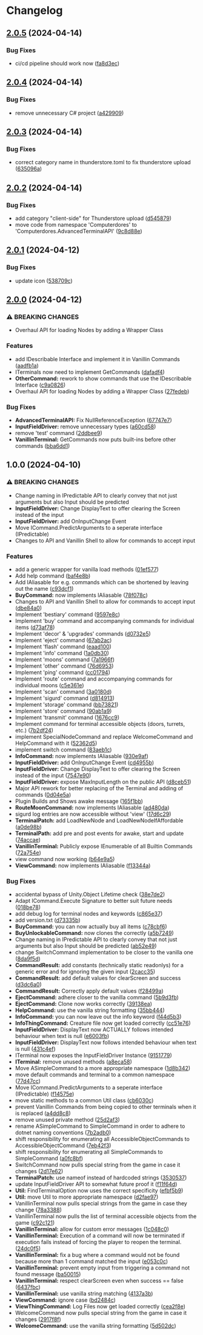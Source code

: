 # Changelog

## [2.0.5](https://github.com/Computerdores/AdvancedTerminalAPI/compare/v2.0.4...v2.0.5) (2024-04-14)


### Bug Fixes

* ci/cd pipeline should work now ([fa8d3ec](https://github.com/Computerdores/AdvancedTerminalAPI/commit/fa8d3ec583315289d292436d9f3202171d41739e))

## [2.0.4](https://github.com/Computerdores/AdvancedTerminalAPI/compare/v2.0.3...v2.0.4) (2024-04-14)


### Bug Fixes

* remove unnecessary C# project ([a429909](https://github.com/Computerdores/AdvancedTerminalAPI/commit/a429909d355cf99a6b427a1d824910ff7e93b2fe))

## [2.0.3](https://github.com/Computerdores/AdvancedTerminalAPI/compare/v2.0.2...v2.0.3) (2024-04-14)


### Bug Fixes

* correct category name in thunderstore.toml to fix thunderstore upload ([635096a](https://github.com/Computerdores/AdvancedTerminalAPI/commit/635096af80cfbc226e8f6c795b3eca947984dc13))

## [2.0.2](https://github.com/Computerdores/AdvancedTerminalAPI/compare/v2.0.1...v2.0.2) (2024-04-14)


### Bug Fixes

* add category "client-side" for Thunderstore upload ([d545879](https://github.com/Computerdores/AdvancedTerminalAPI/commit/d54587960c53ec142e3ef566b1caaa1634dff379))
* move code from namespace 'Computerdores' to 'Computerdores.AdvancedTerminalAPI' ([9c8d88e](https://github.com/Computerdores/AdvancedTerminalAPI/commit/9c8d88e4d191d457d10b824883147f2edcbe4a5d))

## [2.0.1](https://github.com/Computerdores/AdvancedTerminalAPI/compare/v2.0.0...v2.0.1) (2024-04-12)


### Bug Fixes

* update icon ([538709c](https://github.com/Computerdores/AdvancedTerminalAPI/commit/538709c91d14578e63d0f2522220d9abaedac832))

## [2.0.0](https://github.com/Computerdores/AdvancedTerminalAPI/compare/v1.0.0...v2.0.0) (2024-04-12)


### ⚠ BREAKING CHANGES

* Overhaul API for loading Nodes by adding a Wrapper Class

### Features

* add IDescribable Interface and implement it in Vanillin Commands ([aadfb1a](https://github.com/Computerdores/AdvancedTerminalAPI/commit/aadfb1a6fd6518a30b78983328122ea7aff953bc))
* ITerminals now need to implement GetCommands ([dafadf4](https://github.com/Computerdores/AdvancedTerminalAPI/commit/dafadf4254422af7ef7c5ceef9bbcc323809b57a))
* **OtherCommand:** rework to show commands that use the IDescribable Interface ([c9a0826](https://github.com/Computerdores/AdvancedTerminalAPI/commit/c9a08263ec85db76ad43f3aaa7d17330737fe5c9))
* Overhaul API for loading Nodes by adding a Wrapper Class ([27fedeb](https://github.com/Computerdores/AdvancedTerminalAPI/commit/27fedeba4e92d070035e25b5c0fe4246bb989bd1))


### Bug Fixes

* **AdvancedTerminalAPI:** Fix NullReferenceException ([67747e7](https://github.com/Computerdores/AdvancedTerminalAPI/commit/67747e7bbdc637c62ecfe5ba4b067b1c0f2ff231))
* **InputFieldDriver:** remove unnecessary types ([a60cd58](https://github.com/Computerdores/AdvancedTerminalAPI/commit/a60cd58d8f90666fc7c97b05652e0cb3b507405e))
* remove 'test' command ([2ddbee9](https://github.com/Computerdores/AdvancedTerminalAPI/commit/2ddbee96834a7b72cb389b6fee739e1fe67eb16d))
* **VanillinTerminal:** GetCommands now puts built-ins before other commands ([bba6dd1](https://github.com/Computerdores/AdvancedTerminalAPI/commit/bba6dd1a6ec5ea6c32067b562d1877c065c719a0))

## 1.0.0 (2024-04-10)


### ⚠ BREAKING CHANGES

* Change naming in IPredictable API to clearly convey that not just arguments but also Input should be predicted
* **InputFieldDriver:** Change DisplayText to offer clearing the Screen instead of the input
* **InputFieldDriver:** add OnInputChange Event
* Move ICommand.PredictArguments to a seperate interface (IPredictable)
* Changes to API and Vanillin Shell to allow for commands to accept input

### Features

* add a generic wrapper for vanilla load methods ([01ef577](https://github.com/Computerdores/AdvancedTerminalAPI/commit/01ef577e3dec0df99bff554f449389e801937d89))
* Add help command ([baf4e8b](https://github.com/Computerdores/AdvancedTerminalAPI/commit/baf4e8b9509331cf1c4e8839118234c4fea832e7))
* Add IAliasable for e.g. commands which can be shortened by leaving out the name ([c93dcf1](https://github.com/Computerdores/AdvancedTerminalAPI/commit/c93dcf1dd758014fd4ff5c8e27879621d039598e))
* **BuyCommand:** now implements IAliasable ([78f078c](https://github.com/Computerdores/AdvancedTerminalAPI/commit/78f078c1e0e247d94c5a974aeced94532b4ace56))
* Changes to API and Vanillin Shell to allow for commands to accept input ([dbe84a0](https://github.com/Computerdores/AdvancedTerminalAPI/commit/dbe84a06c1f8a170c603853945ab4d9f85d0ff21))
* Implement 'bestiary' command ([9597e8c](https://github.com/Computerdores/AdvancedTerminalAPI/commit/9597e8cbcc73449fbfeab520d922d66f9f4be82f))
* Implement 'buy' command and accompanying commands for individual items ([d73af78](https://github.com/Computerdores/AdvancedTerminalAPI/commit/d73af78b0749a0f63a34af8dfac6e8a840839a4d))
* Implement 'decor' & 'upgrades' commands ([d0732e5](https://github.com/Computerdores/AdvancedTerminalAPI/commit/d0732e5dc9b957dded2aaf29dd2538977ea03570))
* Implement 'eject' command ([67ab2ac](https://github.com/Computerdores/AdvancedTerminalAPI/commit/67ab2aca91e31356c3b838a342f75050ca8c0aaa))
* Implement 'flash' command ([eaad100](https://github.com/Computerdores/AdvancedTerminalAPI/commit/eaad1004b4b044a835a921d9fdd8486f800e448b))
* Implement 'info' command ([1a0db30](https://github.com/Computerdores/AdvancedTerminalAPI/commit/1a0db30137b6927ad32f6d306ff945f4e17d3711))
* Implement 'moons' command ([7a1966f](https://github.com/Computerdores/AdvancedTerminalAPI/commit/7a1966fb891f14ca2da494978bbf30421071a94d))
* Implement 'other' command ([76d6953](https://github.com/Computerdores/AdvancedTerminalAPI/commit/76d695331578bb3c0f5eb468bd7a064137ea25bd))
* Implement 'ping' command ([cc01794](https://github.com/Computerdores/AdvancedTerminalAPI/commit/cc01794cc02442d8adbe4af2a1e0bbe9db5225d0))
* Implement 'route' command and accompanying commands for individual moons ([c5e361e](https://github.com/Computerdores/AdvancedTerminalAPI/commit/c5e361ec87dd47feb595781f5fb530edceabc187))
* Implement 'scan' command ([3a0180d](https://github.com/Computerdores/AdvancedTerminalAPI/commit/3a0180d5aa083b556120df76d3a18fced38bb23b))
* Implement 'sigurd' command ([d814913](https://github.com/Computerdores/AdvancedTerminalAPI/commit/d81491383fe7836ec200c152fce2ad51dd1283f1))
* Implement 'storage' command ([bb73821](https://github.com/Computerdores/AdvancedTerminalAPI/commit/bb73821bcc760aff5eb6bb4fcae18b20af620ee1))
* Implement 'store' command ([90ab1a9](https://github.com/Computerdores/AdvancedTerminalAPI/commit/90ab1a981f7aa23424cdc77caeaa4ac126ff0c66))
* Implement 'transmit' command ([1676cc9](https://github.com/Computerdores/AdvancedTerminalAPI/commit/1676cc95f58c0f7a4bec54c1c3246aadaaed3d97))
* Implement command for terminal accessible objects (doors, turrets, etc.) ([7b2df24](https://github.com/Computerdores/AdvancedTerminalAPI/commit/7b2df24f659cc99a89ee5102252f11617d97a10d))
* implement SpecialNodeCommand and replace WelcomeCommand and HelpCommand with it ([52362d5](https://github.com/Computerdores/AdvancedTerminalAPI/commit/52362d59372d6ee69b022a48db5dea1791717cc3))
* implement switch command ([83aeb1c](https://github.com/Computerdores/AdvancedTerminalAPI/commit/83aeb1c47da83cbeb75b030e61d8f2aca7fb6003))
* **InfoCommand:** now implements IAliasable ([930e9af](https://github.com/Computerdores/AdvancedTerminalAPI/commit/930e9af69780103364a7ef0f9df30422f77dedec))
* **InputFieldDriver:** add OnInputChange Event ([cd4955b](https://github.com/Computerdores/AdvancedTerminalAPI/commit/cd4955b3a73ce67757180ba20e934e1ee5f469c9))
* **InputFieldDriver:** Change DisplayText to offer clearing the Screen instead of the input ([7547e90](https://github.com/Computerdores/AdvancedTerminalAPI/commit/7547e905ece9b18569fe95374c1a5cb5638f0a22))
* **InputFieldDriver:** expose MaxInputLength on the public API ([d8ceb51](https://github.com/Computerdores/AdvancedTerminalAPI/commit/d8ceb511491a6d04c6a52bcdefe52239cea565d4))
* Major API rework for better replacing of the Terminal and adding of commands ([0d04e5a](https://github.com/Computerdores/AdvancedTerminalAPI/commit/0d04e5abb42cfcac650da576101272ac9e51860a))
* Plugin Builds and Shows awake message ([165f1bb](https://github.com/Computerdores/AdvancedTerminalAPI/commit/165f1bbd8f850e39c19b3085bbe31b8359853d3a))
* **RouteMoonCommand:** now implements IAliasable ([ad480da](https://github.com/Computerdores/AdvancedTerminalAPI/commit/ad480da93176c0ec85c26de07ec41ab8abdd5909))
* sigurd log entries are now accessible without 'view' ([17d6c29](https://github.com/Computerdores/AdvancedTerminalAPI/commit/17d6c29add8f17b352897b12a8bab7fe50335229))
* **TerminalPatch:** add LoadNewNode and LoadNewNodeIfAffordable ([a0de98b](https://github.com/Computerdores/AdvancedTerminalAPI/commit/a0de98b323eb5651066404e58e8b0b2f0e45e6e0))
* **TerminalPath:** add pre and post events for awake, start and update ([74accae](https://github.com/Computerdores/AdvancedTerminalAPI/commit/74accae33a1ea01ebb0989572103f32034d0f2fa))
* **VanillinTerminal:** Publicly expose IEnumerable of all Builtin Commands ([72a754e](https://github.com/Computerdores/AdvancedTerminalAPI/commit/72a754e9440776c5a6ac1f9a573e3b306f8062c2))
* view command now working ([b64e9a5](https://github.com/Computerdores/AdvancedTerminalAPI/commit/b64e9a5b324513c4e423d66d79916e60c932fda8))
* **ViewCommand:** now implements IAliasable ([f13344a](https://github.com/Computerdores/AdvancedTerminalAPI/commit/f13344a75e26cd207b9d842e9b747494b8b41309))


### Bug Fixes

* accidental bypass of Unity.Object Lifetime check ([38e7de2](https://github.com/Computerdores/AdvancedTerminalAPI/commit/38e7de228631c7762ff1cea29102e09d93183bba))
* Adapt ICommand.Execute Signature to better suit future needs ([018be78](https://github.com/Computerdores/AdvancedTerminalAPI/commit/018be78a641eb2bee6e7c4222b383f122bfc7e96))
* add debug log for terminal nodes and keywords ([c865e37](https://github.com/Computerdores/AdvancedTerminalAPI/commit/c865e37fdaee50d91c20a9b088eaacc38553e4d3))
* add version.txt ([d73335b](https://github.com/Computerdores/AdvancedTerminalAPI/commit/d73335bf2c26609675e20ae56fe7c01044363460))
* **BuyCommand:** you can now actually buy all items ([c78cbf6](https://github.com/Computerdores/AdvancedTerminalAPI/commit/c78cbf695aeb1c4f74319ef39daedec907c7075c))
* **BuyUnlockableCommand:** now clones the correctly ([a5b7249](https://github.com/Computerdores/AdvancedTerminalAPI/commit/a5b7249c2fe1ccda547321e7f35b6b3dcd7d3132))
* Change naming in IPredictable API to clearly convey that not just arguments but also Input should be predicted ([ab52e49](https://github.com/Computerdores/AdvancedTerminalAPI/commit/ab52e4914f18585ab3f9f7cf3052d4af1a680bf5))
* change SwitchCommand implementation to be closer to the vanilla one ([8da9f5d](https://github.com/Computerdores/AdvancedTerminalAPI/commit/8da9f5d26809c0e489ea7ee2ad867118e43ab7bd))
* **CommandResult:** add constants (technically static readonlys) for a generic error and for ignoring the given input ([2cacc35](https://github.com/Computerdores/AdvancedTerminalAPI/commit/2cacc35145a780a608767071f7e2a966c88c6e83))
* **CommandResult:** add default values for clearScreen and success ([d3dc6a0](https://github.com/Computerdores/AdvancedTerminalAPI/commit/d3dc6a07cf3825445b793f4466548eaea86c122f))
* **CommandResult:** Correctly apply default values ([f28499a](https://github.com/Computerdores/AdvancedTerminalAPI/commit/f28499a46ea1084b2a7ac74e3ed01e84e6e71da8))
* **EjectCommand:** adhere closer to the vanilla command ([5b9d3fb](https://github.com/Computerdores/AdvancedTerminalAPI/commit/5b9d3fbf18c1ed81711bbd85880982fa7a84a3c9))
* **EjectCommand:** Clone now works correctly ([39138ea](https://github.com/Computerdores/AdvancedTerminalAPI/commit/39138ea6bd9b050e19f44ec0f6301b56d0ad11c5))
* **HelpCommand:** use the vanilla string formatting ([35bb444](https://github.com/Computerdores/AdvancedTerminalAPI/commit/35bb444562b1be765244cb70ba13c651934de4ed))
* **InfoCommand:** you can now leave out the info keyword ([f44d5b3](https://github.com/Computerdores/AdvancedTerminalAPI/commit/f44d5b3a302b649d3bc693306310c1f110f97193))
* **InfoThingCommand:** Creature file now get loaded correctly ([cc51e76](https://github.com/Computerdores/AdvancedTerminalAPI/commit/cc51e76ec9747ca843f36b0a2544d940bcd53366))
* **InputFieldDriver:** DisplayText now ACTUALLY follows intended behaviour when text is null ([e6003fb](https://github.com/Computerdores/AdvancedTerminalAPI/commit/e6003fb6b841a521ca9491ed2ec2728894503d52))
* **InputFieldDriver:** DisplayText now follows intended behaviour when text is null ([431c4ef](https://github.com/Computerdores/AdvancedTerminalAPI/commit/431c4eff7e78d33d75254138455b5c5b56a8f79f))
* ITerminal now exposes the InputFieldDriver Instance ([9151779](https://github.com/Computerdores/AdvancedTerminalAPI/commit/9151779e9b01bdaa28ad926aedfcc6dd95edb026))
* **ITerminal:** remove unused methods ([a8eca58](https://github.com/Computerdores/AdvancedTerminalAPI/commit/a8eca5866750923bb98688ba1583b2df96256ce7))
* Move ASimpleCommand to a more appropriate namespace ([1d8b342](https://github.com/Computerdores/AdvancedTerminalAPI/commit/1d8b34291cf0a82368a89312fe2c12d709c229ff))
* move default commands and terminal to a common namespace ([77d47cc](https://github.com/Computerdores/AdvancedTerminalAPI/commit/77d47ccdca55c496da330f5510c5578cf5ca30ac))
* Move ICommand.PredictArguments to a seperate interface (IPredictable) ([f14575e](https://github.com/Computerdores/AdvancedTerminalAPI/commit/f14575e35aae29d61339e9e345d189a0c6878bcd))
* move static methods to a common Util class ([cb6030c](https://github.com/Computerdores/AdvancedTerminalAPI/commit/cb6030cf655dba8cdcc76c74403e6419b3f95a61))
* prevent Vanillin Commands from being copied to other terminals when it is replaced ([a4dd8c8](https://github.com/Computerdores/AdvancedTerminalAPI/commit/a4dd8c87954d66e99d38f9d080aac9de833f67d3))
* remove unused private method ([25d2af3](https://github.com/Computerdores/AdvancedTerminalAPI/commit/25d2af3faa33209ca055049ff15158b83a17fee9))
* rename ASimpleCommand to SimpleCommand in order to adhere to dotnet naming conventions ([7b2adb0](https://github.com/Computerdores/AdvancedTerminalAPI/commit/7b2adb0b7a190de8684ee770d3b47cd719152c60))
* shift responsibility for enumerating all AccessibleObjectCommands to AccessibleObjectCommand ([7eb42f3](https://github.com/Computerdores/AdvancedTerminalAPI/commit/7eb42f36ce2bcf4f45ed00cfd7661636aa14758b))
* shift responsibility for enumerating all SimpleCommands to SimpleCommand ([a0fc8bf](https://github.com/Computerdores/AdvancedTerminalAPI/commit/a0fc8bfd78d8a65559e279bb4645f9941038894b))
* SwitchCommand now pulls special string from the game in case it changes ([2d17e62](https://github.com/Computerdores/AdvancedTerminalAPI/commit/2d17e62ad963d0a1b823f0648781c028fbf2bd4f))
* **TerminalPatch:** use nameof instead of hardcoded strings ([3530537](https://github.com/Computerdores/AdvancedTerminalAPI/commit/3530537b17d7a1f4c442b41f94eb0bc4b2641a69))
* update InputFieldDriver API to somewhat future proof it ([f11f64d](https://github.com/Computerdores/AdvancedTerminalAPI/commit/f11f64d526343cf62ae1bbd20e9c1ff9607e3939))
* **Util:** FindTerminalOption now uses the correct specificity ([efbf5b9](https://github.com/Computerdores/AdvancedTerminalAPI/commit/efbf5b9b5e0a1a4a5066fa282b27f1739c1abc26))
* **Util:** move Util to more appropriate namespace ([d2fae97](https://github.com/Computerdores/AdvancedTerminalAPI/commit/d2fae974e3101d1e702816f943ceab7a013e6b7d))
* VanillinTerminal now pulls special strings from the game in case they change ([78a3388](https://github.com/Computerdores/AdvancedTerminalAPI/commit/78a338881ecc383168ce6a01a79b9db1ef50d4f7))
* VanillinTerminal now pulls the list of terminal accessible objects from the game ([c92c121](https://github.com/Computerdores/AdvancedTerminalAPI/commit/c92c121948ab258ae17dd59c9fcc07ddb88a08f6))
* **VanillinTerminal:** allow for custom error messages ([1c048c0](https://github.com/Computerdores/AdvancedTerminalAPI/commit/1c048c0c220c56d13b5a28c6071502b80caa68f2))
* **VanillinTerminal:** Execution of a command will now be terminated if execution fails instead of forcing the player to reopen the terminal. ([24dc0f5](https://github.com/Computerdores/AdvancedTerminalAPI/commit/24dc0f5801c39cffdb403feba70319a5c81ebd4e))
* **VanillinTerminal:** fix a bug where a command would not be found because more than 1 command matched the input ([e053c0c](https://github.com/Computerdores/AdvancedTerminalAPI/commit/e053c0ce2d1a14469127e8198b65ae4743aeb130))
* **VanillinTerminal:** prevent empty input from triggering a command not found message ([ba50015](https://github.com/Computerdores/AdvancedTerminalAPI/commit/ba500150e05066274b465c8b795b67858adf3736))
* **VanillinTerminal:** respect clearScreen even when success == false ([6437fbc](https://github.com/Computerdores/AdvancedTerminalAPI/commit/6437fbcba474eed85a9b8ba4071473233583b172))
* **VanillinTerminal:** use vanilla string matching ([4137a3b](https://github.com/Computerdores/AdvancedTerminalAPI/commit/4137a3bd929d3561060e494435afee8e95c900b5))
* **ViewCommand:** ignore case ([bd2484c](https://github.com/Computerdores/AdvancedTerminalAPI/commit/bd2484ce4d654f95bedd6e2cfa457f68a0884f43))
* **ViewThingCommand:** Log Files now get loaded correctly ([cea2f8e](https://github.com/Computerdores/AdvancedTerminalAPI/commit/cea2f8ea8a7d979894519941d1263f9d6ac798cc))
* WelcomeCommand now pulls special string from the game in case it changes ([2917f8f](https://github.com/Computerdores/AdvancedTerminalAPI/commit/2917f8f0e4c5a7348875702d2236a5ea7cdf9fe2))
* **WelcomeCommand:** use the vanilla string formatting ([5d502dc](https://github.com/Computerdores/AdvancedTerminalAPI/commit/5d502dca00ee0246219b92354cdf52ddc18ebcdc))
